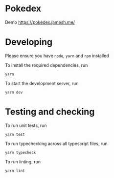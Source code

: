 # Pokedex

Demo https://pokedex.jamesh.me/

# Developing

Please ensure you have `node`, `yarn` and `npm` installed

To install the required dependencies, run

```
yarn
```

To start the development server, run

```
yarn dev
```

# Testing and checking

To run unit tests, run

```
yarn test
```

To run typechecking across all typescript files, run

```
yarn typecheck
```

To run linting, run

```
yarn lint
```
